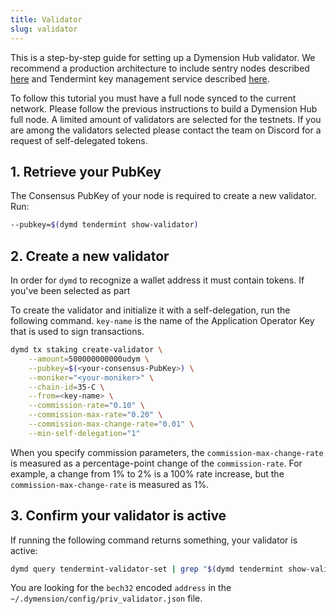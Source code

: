```yaml
---
title: Validator
slug: validator
---
```


This is a step-by-step guide for setting up a Dymension Hub validator. We recommend a production architecture to include sentry nodes described [here](https://docs.tendermint.com/v0.34/tendermint-core/validators.html) and Tendermint key management service described [here](https://github.com/iqlusioninc/tmkms).

To follow this tutorial you must have a full node synced to the current network. Please follow the previous instructions to build a Dymension Hub full node. A limited amount of validators are selected for the testnets. If you are among the validators selected please contact the team on Discord for a request of self-delegated tokens.

## 1. Retrieve your PubKey

The Consensus PubKey of your node is required to create a new validator. Run:

```bash
--pubkey=$(dymd tendermint show-validator)
```

## 2. Create a new validator

In order for `dymd` to recognize a wallet address it must contain tokens. If you've been selected as part

To create the validator and initialize it with a self-delegation, run the following command. `key-name` is the name of the Application Operator Key that is used to sign transactions.

```bash
dymd tx staking create-validator \
    --amount=500000000000udym \
    --pubkey=$(<your-consensus-PubKey>) \
    --moniker="<your-moniker>" \
    --chain-id=35-C \
    --from=<key-name> \
    --commission-rate="0.10" \
    --commission-max-rate="0.20" \
    --commission-max-change-rate="0.01" \
    --min-self-delegation="1"
```

When you specify commission parameters, the `commission-max-change-rate` is measured as a percentage-point change of the `commission-rate`. For example, a change from 1% to 2% is a 100% rate increase, but the `commission-max-change-rate` is measured as 1%.

## 3. Confirm your validator is active

If running the following command returns something, your validator is active:

```bash
dymd query tendermint-validator-set | grep "$(dymd tendermint show-validator)"
```

You are looking for the `bech32` encoded `address` in the `~/.dymension/config/priv_validator.json` file.
